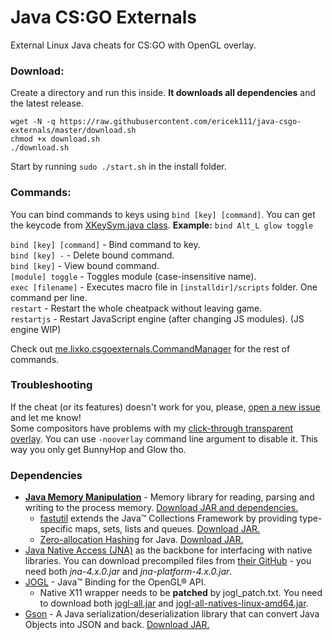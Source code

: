 # Java CS:GO Externals
External Linux Java cheats for CS:GO with OpenGL overlay.

### Download:
Create a directory and run this inside. **It downloads all dependencies** and the latest release.
```
wget -N -q https://raw.githubusercontent.com/ericek111/java-csgo-externals/master/download.sh
chmod +x download.sh
./download.sh
```
Start by running `sudo ./start.sh` in the install folder.

### Commands:
You can bind commands to keys using `bind [key] [command]`. You can get the keycode from [XKeySym.java class](src/me/lixko/csgoexternals/util/XKeySym.java).
**Example:** `bind Alt_L glow toggle`

`bind [key] [command]` - Bind command to key.  
`bind [key] -` - Delete bound command.  
`bind [key]` - View bound command.  
`[module] toggle` - Toggles module (case-insensitive name).  
`exec [filename]` - Executes macro file in `[installdir]/scripts` folder. One command per line.  
`restart` - Restart the whole cheatpack without leaving game.  
`restartjs` - Restart JavaScript engine (after changing JS modules). (JS engine WIP)  

Check out [me.lixko.csgoexternals.CommandManager](src/minecraft/me/lixko/csgoexternals/CommandManager.java) for the rest of commands.

### Troubleshooting
If the cheat (or its features) doesn't work for you, please, [open a new issue](https://github.com/ericek111/java-csgo-externals/issues/new) and let me know!  
Some compositors have problems with my [click-through transparent overlay](https://github.com/ericek111/java-csgo-externals/blob/master/native/jogl_patch.txt). You can use `-nooverlay` command line argument to disable it. This way you only get BunnyHop and Glow tho.  

### Dependencies
- [**Java Memory Manipulation**](https://github.com/ericek111/Java-Memory-Manipulation) - Memory library for reading, parsing and writing to the process memory. [Download JAR and dependencies.](https://github.com/ericek111/Java-Memory-Manipulation/releases/tag/2.2)
  - [fastutil](http://fastutil.di.unimi.it/) extends the Java™ Collections Framework by providing type-specific maps, sets, lists and queues. [Download JAR.](http://repo1.maven.org/maven2/it/unimi/dsi/fastutil/7.1.0/fastutil-7.1.0.jar)
  - [Zero-allocation Hashing](https://github.com/OpenHFT/Zero-Allocation-Hashing) for Java. [Download JAR.](http://repo1.maven.org/maven2/net/openhft/zero-allocation-hashing/0.8/zero-allocation-hashing-0.8.jar)
- [Java Native Access (JNA)](https://github.com/java-native-access/jna) as the backbone for interfacing with native libraries. You can download precompiled files from [their GitHub](https://github.com/java-native-access/jna#download) - you need both *jna-4.x.0.jar* and *jna-platform-4.x.0.jar*.
- [JOGL](https://github.com/sgothel/jogl) - Java™ Binding for the OpenGL® API.  
  - Native X11 wrapper needs to be **patched** by jogl_patch.txt. You need to download both [jogl-all.jar](https://github.com/ericek111/java-csgo-externals/releases/download/1.0/jogl-all.jar) and [jogl-all-natives-linux-amd64.jar](https://github.com/ericek111/java-csgo-externals/releases/download/1.0/jogl-all-natives-linux-amd64.jar).
- [Gson](https://github.com/google/gson) - A Java serialization/deserialization library that can convert Java Objects into JSON and back. [Download JAR.](https://repo1.maven.org/maven2/com/google/code/gson/gson/2.8.0/gson-2.8.0.jar)
